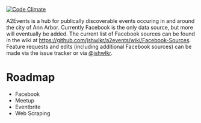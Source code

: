 [![Code Climate](https://codeclimate.com/github/jshwlkr/a2events/badges/gpa.svg)](https://codeclimate.com/github/jshwlkr/a2events)

A2Events is a hub for publically discoverable events occuring in and around the city of Ann Arbor. Currently Facebook is the only data source, but more will eventually be added. The current list of Facebook sources can be found in the wiki at https://github.com/jshwlkr/a2events/wiki/Facebook-Sources. Feature requests and edits (including additional Facebook sources) can be made via the issue tracker or via [@jshwlkr](https://twitter.com/jshwlkr).

# Roadmap
* Facebook
* Meetup
* Eventbrite
* Web Scraping
